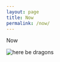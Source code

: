 ```yaml
---
layout: page
title: Now
permalink: /now/
---
```


<!-- {%-include back_link.html-%} -->

Now

![here be dragons]({{site.baseurl}}/assets/images/herebe.jpg)
